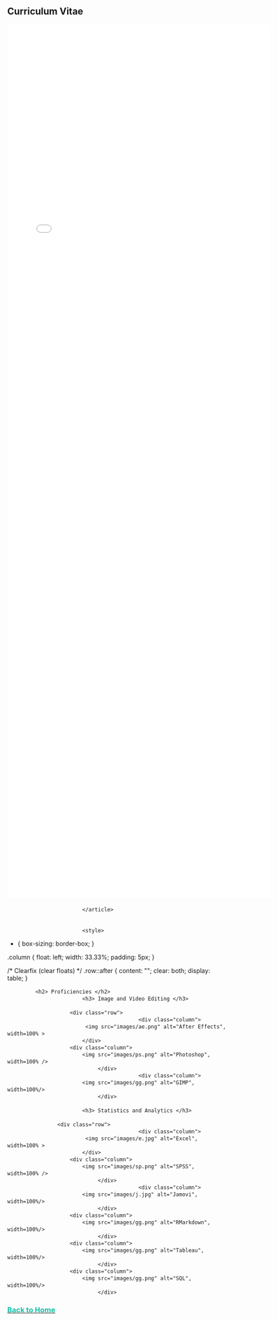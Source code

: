 
<html>
	<h2>Curriculum Vitae</h2>
						<div class="row">
							<article class="col-6 col-12-xsmall work-item">
								<embed src="files/Ciarán Dervan CV.pdf" type="application/pdf" width="120%" height="2000px" scrollbar=1/>
								
							</article>
             
	
							<style>
* {
  box-sizing: border-box;
}

.column {
  float: left;
  width: 33.33%;
  padding: 5px;
}

/* Clearfix (clear floats) */
.row::after {
  content: "";
  clear: both;
  display: table;
}
</style>
</head>
<body>

			 <h2> Proficiencies </h2>
							<h3> Image and Video Editing </h3>
						
						<div class="row">
                                              <div class="column">
							 <img src="images/ae.png" alt="After Effects", width=100% > 
							</div>
					    <div class="column">
							<img src="images/ps.png" alt="Photoshop", width=100% />
						         </div>	
                                              <div class="column">
							<img src="images/gg.png" alt="GIMP", width=100%/>
						         </div>
							
							<h3> Statistics and Analytics </h3>
						
					<div class="row">
                                              <div class="column">
							 <img src="images/e.jpg" alt="Excel", width=100% > 
							</div>
					    <div class="column">
							<img src="images/sp.png" alt="SPSS", width=100% />
						         </div>	
                                              <div class="column">
							<img src="images/j.jpg" alt="Jamovi", width=100%/>
						         </div>
						<div class="column">
							<img src="images/gg.png" alt="RMarkdown", width=100%/>
						         </div>
						<div class="column">
							<img src="images/gg.png" alt="Tableau", width=100%/>
						         </div>
						<div class="column">
							<img src="images/gg.png" alt="SQL", width=100%/>
						         </div>
					
						
		
 <body>
									<a href="https://ciarandervan.github.io"><h3 style="color:rgb(13, 192, 168)">Back to Home</h3></a>
								 </body>


